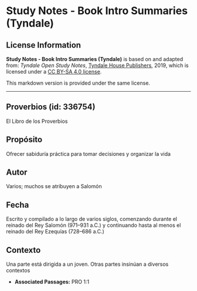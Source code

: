 # Study Notes - Book Intro Summaries (Tyndale)

## License Information

**Study Notes - Book Intro Summaries (Tyndale)** is based on and adapted from: _Tyndale Open Study Notes_, [Tyndale House Publishers](https://tyndaleopenresources.com/), 2019, which is licensed under a [CC BY-SA 4.0 license](https://creativecommons.org/licenses/by-sa/4.0/legalcode.en).

This markdown version is provided under the same license.



--------------------------------

## Proverbios (id: 336754)

El Libro de los Proverbios

Propósito
---------

Ofrecer sabiduría práctica para tomar decisiones y organizar la vida

Autor
-----

Varios; muchos se atribuyen a Salomón

Fecha
-----

Escrito y compilado a lo largo de varios siglos, comenzando durante el reinado del Rey Salomón (971–931 a.C.) y continuando hasta al menos el reinado del Rey Ezequías (728–686 a.C.)

Contexto
--------

Una parte está dirigida a un joven. Otras partes insinúan a diversos contextos 

* **Associated Passages:** PRO 1:1

